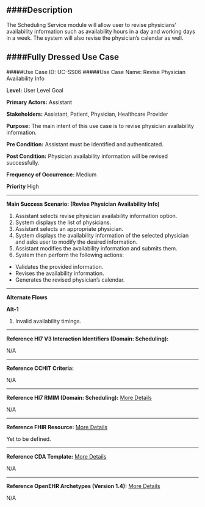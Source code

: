 ####Description
--------------
The Scheduling Service module will allow user to revise physicians’ availability information such as availability hours in a day and working days in a week. The system will also revise the physician’s calendar as well.

####Fully Dressed Use Case
--------------------------

#####Use Case ID: UC-SS06
#####Use Case Name: Revise Physician Availability Info

**Level:**                     User Level Goal

**Primary Actors:**            Assistant

**Stakeholders:**              Assistant, Patient, Physician, Healthcare Provider

**Purpose:**                   The main intent of this use case is to revise physician availability information.

**Pre Condition:**             Assistant must be identified and authenticated.

**Post Condition:**            Physician availability information will be revised successfully.

**Frequency of Occurrence:**   Medium

**Priority**                   High
__________________________________________________________
**Main Success Scenario: (Revise Physician Availability Info)**

1. Assistant selects revise physician availability information option.
2. System displays the list of physicians.
3. Assistant selects an appropriate physician.
4. System displays the availability information of the selected physician and asks user to modify the desired information.
5. Assistant modifies the availability information and submits them.
6. System then perform the following actions:
  * Validates the provided information.
  * Revises the availability information.
  * Generates the revised physician’s calendar.
  

_______________________________________________________________________________
**Alternate Flows** 

**Alt-1**

1. Invalid availability timings.

________________________________________________________________________
**Reference Hl7 V3 Interaction Identifiers (Domain: Scheduling):**

N/A
_______________________________________________________________
**Reference CCHIT Criteria:**

N/A
_______________________________________________________________
**Reference Hl7 RMIM (Domain: Scheduling):** [More Details](http://www.hl7.org/implement/standards/product_brief.cfm?product_id=306)

N/A
_______________________________________________________________
**Reference FHIR Resource:** [More Details](http://www.hl7.org/implement/standards/fhir/resourcelist.html)

Yet to be defined.
_______________________________________________________________
**Reference CDA Template:** [More Details](http://www.hl7.org/Special/committees/structure/index.cfm)

N/A
_______________________________________________________________
**Reference OpenEHR Archetypes (Version 1.4):** [More Details](http://www.openehr.org/ckm/)

N/A

